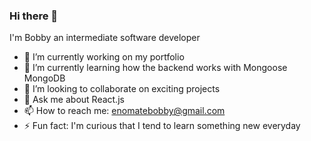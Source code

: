 ### Hi there 👋

<!--
**tehzzohwan/tehzzohwan** is a ✨ _special_ ✨ repository because its `README.md` (this file) appears on your GitHub profile.
-->
I'm Bobby an intermediate software developer

- 🔭 I’m currently working on my portfolio
- 🌱 I’m currently learning how the backend works with Mongoose MongoDB
- 👯 I’m looking to collaborate on exciting projects
- 💬 Ask me about React.js
- 📫 How to reach me: enomatebobby@gmail.com
- ⚡ Fun fact: I'm curious that I tend to learn something new everyday
<!-- 👀 Here is a link to my portfolio: -->
